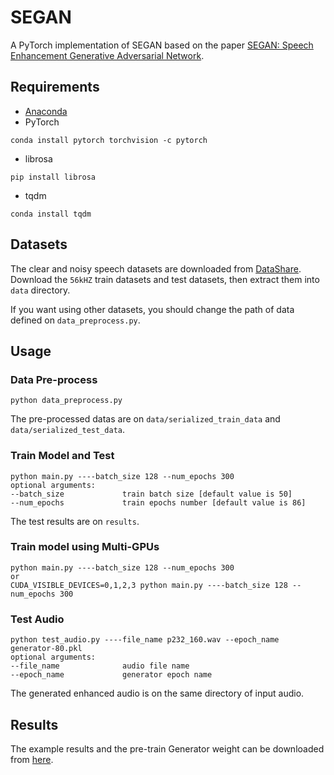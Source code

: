 # SEGAN
A PyTorch implementation of SEGAN based on the paper [SEGAN: Speech Enhancement Generative Adversarial Network](https://arxiv.org/abs/1703.09452).

## Requirements
* [Anaconda](https://www.anaconda.com/download/)
* PyTorch
```
conda install pytorch torchvision -c pytorch
```
* librosa
```
pip install librosa
```
* tqdm
```
conda install tqdm
```

## Datasets
The clear and noisy speech datasets are downloaded from [DataShare](https://datashare.is.ed.ac.uk/handle/10283/2791).
Download the `56kHZ` train datasets and test datasets, then extract them into `data` directory.

If you want using other datasets, you should change the path of data defined on `data_preprocess.py`.

## Usage
### Data Pre-process
```
python data_preprocess.py
```
The pre-processed datas are on `data/serialized_train_data` and `data/serialized_test_data`.

### Train Model and Test
```
python main.py ----batch_size 128 --num_epochs 300
optional arguments:
--batch_size             train batch size [default value is 50]
--num_epochs             train epochs number [default value is 86]
```
The test results are on `results`.
### Train model using Multi-GPUs
```
python main.py ----batch_size 128 --num_epochs 300
or 
CUDA_VISIBLE_DEVICES=0,1,2,3 python main.py ----batch_size 128 --num_epochs 300
```
### Test Audio
```
python test_audio.py ----file_name p232_160.wav --epoch_name generator-80.pkl
optional arguments:
--file_name              audio file name
--epoch_name             generator epoch name
```
The generated enhanced audio is on the same directory of input audio.

## Results
The example results and the pre-train Generator weight can be downloaded from [here](https://pan.baidu.com/s/1D2nlyYmRFmuhkbp6GjDjFw). 
